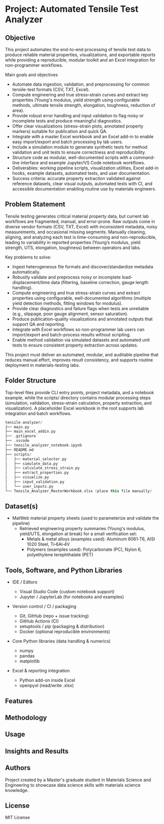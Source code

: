 # Project: Automated Tensile Test Analyzer

## Objective

This project automates the end-to-end processing of tensile test data to produce reliable material properties, visualizations, and exportable reports while providing a reproducible, modular toolkit and an Excel integration for non-programmer workflows.

Main goals and objectives
- Automate data ingestion, validation, and preprocessing for common tensile-test formats (CSV, TXT, Excel).
- Compute engineering and true stress–strain curves and extract key properties (Young's modulus, yield strength using configurable methods, ultimate tensile strength, elongation, toughness, reduction of area).
- Provide robust error handling and input validation to flag noisy or incomplete tests and produce meaningful diagnostics.
- Offer clear visualizations (stress–strain plots, annotated property markers) suitable for publication and quick QA.
- Integrate with a master Excel workbook and an Excel add-in to enable easy import/export and batch processing by lab users.
- Include a simulation module to generate synthetic tests for method validation and unit tests to ensure correctness and reproducibility.
- Structure code as modular, well-documented scripts with a command-line interface and example Jupyter/VS Code notebook workflows.
- Deliverables: working pipeline scripts, visualization utilities, Excel add-in hooks, example datasets, automated tests, and user documentation.
- Success criteria: accurate property extraction validated against reference datasets, clear visual outputs, automated tests with CI, and accessible documentation enabling routine use by materials engineers.

## Problem Statement

Tensile testing generates critical material property data, but current lab workflows are fragmented, manual, and error-prone. Raw outputs come in diverse vendor formats (CSV, TXT, Excel) with inconsistent metadata, noisy measurements, and occasional missing segments. Manually cleaning, aligning, and analyzing each test is time-consuming and non-reproducible, leading to variability in reported properties (Young’s modulus, yield strength, UTS, elongation, toughness) between operators and labs.

Key problems to solve:
- Ingest heterogeneous file formats and discover/standardize metadata automatically.
- Robustly validate and preprocess noisy or incomplete load-displacement/time data (filtering, baseline correction, gauge length handling).
- Compute engineering and true stress–strain curves and extract properties using configurable, well-documented algorithms (multiple yield detection methods, fitting windows for modulus).
- Provide clear diagnostics and failure flags when tests are unreliable (e.g., slippage, poor gauge alignment, sensor saturation).
- Produce publication-quality visualizations and annotated outputs that support QA and reporting.
- Integrate with Excel workflows so non-programmer lab users can import/export and batch-process results without scripting.
- Enable method validation via simulated datasets and automated unit tests to ensure consistent property extraction across updates.

This project must deliver an automated, modular, and auditable pipeline that reduces manual effort, improves result consistency, and supports routine deployment in materials-testing labs.

## Folder Structure

Top-level files provide CLI entry points, project metadata, and a notebook example, while the scripts/ directory contains modular processing steps (simulation, validation, stress–strain calculation, property extraction, and visualization). A placeholder Excel workbook in the root supports lab integration and batch workflows.

```kotlin
tensile-analyzer/
├── main.py
├── main_excel_addin.py
├── .gitignore
├── .vscode
├── tensile_analyzer_notebook.ipynb
├── README.md
├── scripts/
│   ├── material_selector.py
│   ├── simulate_data.py
│   ├── calculate_stress_strain.py
│   ├── extract_properties.py
│   ├── visualize.py
│   ├── input_validation.py
│   └── user_inputs.py   
└── Tensile_Analyzer_MasterWorkbook.xlsx (place this file manually)
```

## Dataset(s)

- MatWeb material property sheets (used to parameterize and validate the pipeline)
    - Retrieved engineering property summaries (Young's modulus, yield/UTS, elongation at break) for a small verification set:
        - Metals & metal alloys (examples used): Aluminum 6061‑T6, AISI 1020 Steel, Ti‑6Al‑4V
        - Polymers (examples used): Polycarbonate (PC), Nylon 6, polyethylene terephthalate (PET)


## Tools, Software, and Python Libraries

- IDE / Editors
    - Visual Studio Code (custom notebook support)
    - Jupyter / JupyterLab (for notebooks and examples)

- Version control / CI / packaging
    - Git, GitHub (repo + issue tracking)
    - GitHub Actions (CI)
    - setuptools / pip (packaging & distribution)
    - Docker (optional reproducible environments)

- Core Python libraries (data handling & numerics)
    - numpy
    - pandas
    - matplotlib

- Excel & reporting integration
    - Python add-on inside Excel
    - openpyxl (read/write .xlsx)

## Features

## Methodology

## Usage

## Insights and Results

## Authors

Project created by a Master's graduate student in Materials Science and Engineering to showcase data science skills with materials science knowledge.

## License

MIT License
